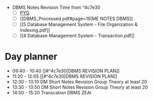 - DBMS Notes Revision Time from ^4c7e30
	- [ ] [PYQ](https://practicepaper.in/gate-cse/normal-form?page_no=5)
	- [ ] [[DBMS_Processed.pdf#page=19|ME NOTES DBMS]]
	- [ ] [[5 Database Management System - File Organization & Indexing.pdf]]
	- [ ] [[4 Database Management System - Transaction.pdf]]

# Day planner

- 09:40 - 10:40 [[#^4c7e30|DBMS REVISION PLAN]]
- 11:20 - 12:05 [[#^4c7e30|DBMS REVISION PLAN]]
- 12:30 - 13:10 DM Short Notes Revision Group Theory at least 20
- 13:30 - 13:50 DM Short Notes Revision Group Theory at least 20
- 14:50 - 15:20 Transcation DBMS ZEAl
